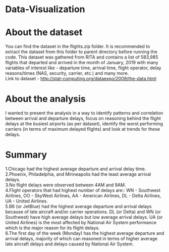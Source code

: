 # Data-Visualization
# About the dataset 
You can find the dataset in the flights.zip folder. It is recommended to extract the dataset from this folder to parent directory before running the code. 
This dataset was gathered from RITA and contains a list of 583,985 flights that departed and arrived in the month of January, 2019 with many variables of interest like - departure time, arrival time, flight operator, delay reasons/times (NAS, security, carrier, etc.) and many more. <br>
Link to dataset - http://stat-computing.org/dataexpo/2009/the-data.html

# About the analysis
I wanted to present the analysis in a way to identify patterns and correlation between arrival and departure delays, focus on reasoning behind the flight delays at the busiest airports (as per dataset), identify the worst performing carriers (in terms of maximum delayed flights) and look at trends for these delays.<br>

# Summary
1.Chicago had the highest average departure and arrival delay time. <br>
2.Phoenix, Philadelphia, and Minneapolis had the least average arrival delays. <br>
3.No flight delays were observed between 4AM and 9AM. <br>
4.Flight operators that had highest number of delays are:: WN - Southwest Airlines, OO - SkyWest Airlines, AA - American Airlines, DL - Delta Airlines, UA - United Airlines. <br>
5.B6 (or JetBlue) had the highest average departure and arrival delays because of late aircraft and/or carrier operations. DL (or Delta) and WN (or Southwest) have high average delays but low average arrival delays. UA (or United Airlines) is the most affected by National Air System performance which is the major reason for its flight delays. <br>
6.The first day of the week (Monday) has the highest average departure and arrival delays, majority of which can reasoned in terms of higher average late aircraft delays and delays caused by National Air System.<br>
